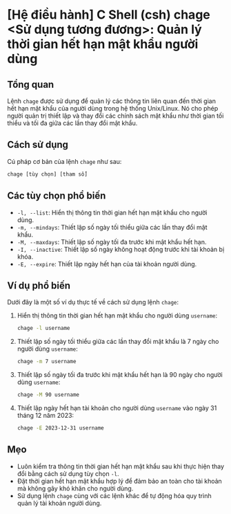 # [Hệ điều hành] C Shell (csh) chage <Sử dụng tương đương>: Quản lý thời gian hết hạn mật khẩu người dùng

## Tổng quan
Lệnh `chage` được sử dụng để quản lý các thông tin liên quan đến thời gian hết hạn mật khẩu của người dùng trong hệ thống Unix/Linux. Nó cho phép người quản trị thiết lập và thay đổi các chính sách mật khẩu như thời gian tối thiểu và tối đa giữa các lần thay đổi mật khẩu.

## Cách sử dụng
Cú pháp cơ bản của lệnh `chage` như sau:

```bash
chage [tùy chọn] [tham số]
```

## Các tùy chọn phổ biến
- `-l, --list`: Hiển thị thông tin thời gian hết hạn mật khẩu cho người dùng.
- `-m, --mindays`: Thiết lập số ngày tối thiểu giữa các lần thay đổi mật khẩu.
- `-M, --maxdays`: Thiết lập số ngày tối đa trước khi mật khẩu hết hạn.
- `-I, --inactive`: Thiết lập số ngày không hoạt động trước khi tài khoản bị khóa.
- `-E, --expire`: Thiết lập ngày hết hạn của tài khoản người dùng.

## Ví dụ phổ biến
Dưới đây là một số ví dụ thực tế về cách sử dụng lệnh `chage`:

1. Hiển thị thông tin thời gian hết hạn mật khẩu cho người dùng `username`:
   ```bash
   chage -l username
   ```

2. Thiết lập số ngày tối thiểu giữa các lần thay đổi mật khẩu là 7 ngày cho người dùng `username`:
   ```bash
   chage -m 7 username
   ```

3. Thiết lập số ngày tối đa trước khi mật khẩu hết hạn là 90 ngày cho người dùng `username`:
   ```bash
   chage -M 90 username
   ```

4. Thiết lập ngày hết hạn tài khoản cho người dùng `username` vào ngày 31 tháng 12 năm 2023:
   ```bash
   chage -E 2023-12-31 username
   ```

## Mẹo
- Luôn kiểm tra thông tin thời gian hết hạn mật khẩu sau khi thực hiện thay đổi bằng cách sử dụng tùy chọn `-l`.
- Đặt thời gian hết hạn mật khẩu hợp lý để đảm bảo an toàn cho tài khoản mà không gây khó khăn cho người dùng.
- Sử dụng lệnh `chage` cùng với các lệnh khác để tự động hóa quy trình quản lý tài khoản người dùng.